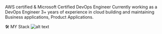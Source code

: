 AWS certified & Microsoft Certified DevOps Engineer Currently working as a DevOps Engineer  3+ years of experience in cloud building and maintaining Business applications, Product Applications.

🛠️ MY Stack 
![alt text](https://www.metaltoad.com/sites/default/files/styles/large/public/2020-05/aws-logo-blog-header.png?itok=V7llmHtJ)
